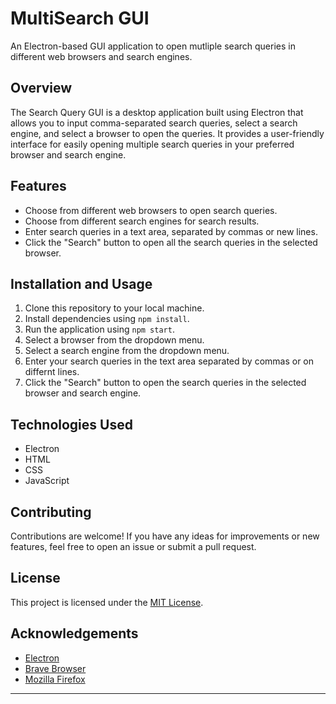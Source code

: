 # MultiSearch GUI

An Electron-based GUI application to open mutliple search queries in different web browsers and search engines.

## Overview

The Search Query GUI is a desktop application built using Electron that allows you to input comma-separated search queries, select a search engine, and select a browser to open the queries. It provides a user-friendly interface for easily opening multiple search queries in your preferred browser and search engine.

## Features

- Choose from different web browsers to open search queries.
- Choose from different search engines for search results.
- Enter search queries in a text area, separated by commas or new lines.
- Click the "Search" button to open all the search queries in the selected browser.

## Installation and Usage

1. Clone this repository to your local machine.
2. Install dependencies using `npm install`.
3. Run the application using `npm start`.
4. Select a browser from the dropdown menu.
5. Select a search engine from the dropdown menu.
6. Enter your search queries in the text area separated by commas or on differnt lines.
7. Click the "Search" button to open the search queries in the selected browser and search engine.

## Technologies Used

- Electron
- HTML
- CSS
- JavaScript

## Contributing

Contributions are welcome! If you have any ideas for improvements or new features, feel free to open an issue or submit a pull request.

## License

This project is licensed under the [MIT License](https://mit-license.org/).

## Acknowledgements

- [Electron](https://www.electronjs.org/)
- [Brave Browser](https://brave.com/)
- [Mozilla Firefox](https://www.mozilla.org/firefox/)

---
